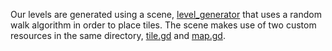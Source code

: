Our levels are generated using a scene, [level_generator](../generation/level_generator.md) that uses a random walk algorithm in order to place tiles. The scene makes use of two custom resources in the same directory, [tile.gd](../generation/custom-resources/tile.) and [map.gd](../generation/custom-resources/map.gd.md).

